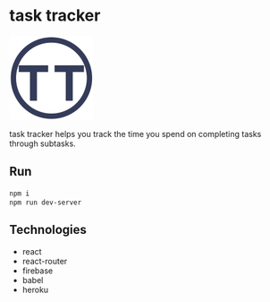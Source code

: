 # task tracker

<img src="https://github.com/ashbadger/task-tracker/blob/master/public/images/logo_dark.png?raw=true" height="150"> 

task tracker helps you track the time you spend on completing tasks through subtasks.

## Run 

```
npm i
npm run dev-server
```

## Technologies

- react
- react-router
- firebase
- babel
- heroku